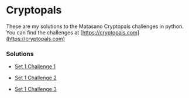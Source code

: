 # Cryptopals


These are my solutions to the Matasano Cryptopals challenges in python.
You can find the challenges at [https://cryptopals.com](https://cryptopals.com)


### Solutions

* [Set 1 Challenge 1](1-1.py)

* [Set 1 Challenge 2](1-2.py)

* [Set 1 Challenge 3](1-3.py)

